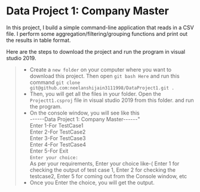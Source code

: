 # Data Project 1: Company Master
In this project, I build a simple command-line application that reads in a CSV file. I perform some aggregation/filtering/grouping functions and print out the results in table format.

Here are the steps to download the project and run the program in visual studio 2019.
>- Create a `new folder` on your computer where you want to download this project. Then open `git bash Here` and run this command 
  `git clone git@github.com:neelanshijain3111998/DataProject1.git .`
>- Then, you will get all the files in your folder. Open the `Projectt1.csproj` file in visual studio 2019 from this folder. and run the program.
>- On the console window, you will see like this  
                                                        ------Data Project 1: Company Master------" <br />
                                                        Enter 1-For TestCase1 <br />
                                                        Enter 2-For TestCase2  <br />
                                                        Enter 3-For TestCase3  <br />
                                                        Enter 4-For TestCase4  <br />
                                                        Enter 5-For Exit  <br />
                                                        `Enter your choice:` <br />
As per your requirements, Enter your choice like-( Enter 1 for checking the output of test case 1, Enter 2 for checking the testcase2, Enter 5 for coming out from the Console window, etc
>- Once you Enter the choice, you will get the output.
